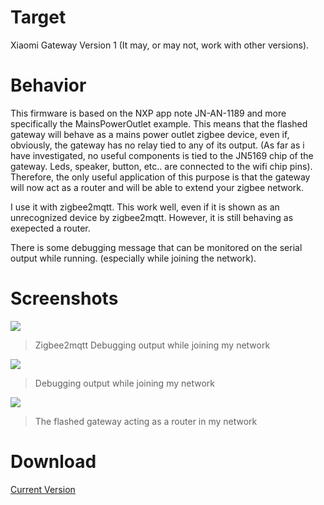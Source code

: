 # Target

Xiaomi Gateway Version 1
(It may, or may not, work with other versions).

# Behavior

This firmware is based on the NXP app note JN-AN-1189 and more specifically the MainsPowerOutlet example.
This means that the flashed gateway will behave as a mains power outlet zigbee device, even if, obviously, the gateway has no relay tied to any of its output.
(As far as i have investigated, no useful components is tied to the JN5169 chip of the gateway. Leds, speaker, button, etc.. are connected to the wifi chip pins).
Therefore, the only useful application of this purpose is that the gateway will now act as a router and will be able to extend your zigbee network.

I use it with zigbee2mqtt. This work well, even if it is shown as an unrecognized device by zigbee2mqtt. However, it is still behaving as exepected a router.

There is some debugging message that can be monitored on the serial output while running. (especially while joining the network).

# Screenshots

![](https://reho.st/self/14419de16c36c76dd2dfdf7ff312e150af386a8d.png)
>Zigbee2mqtt Debugging output while joining my network

![](https://reho.st/self/16c2756540aa83733728d844f9ceb3ed40c519f3.png)
>Debugging output while joining my network

![](https://reho.st/medium/self/9c6515e1bf7bb639dc9c1add9ca679e1a9f509ff.png)
>The flashed gateway acting as a router in my network

# Download

[Current Version](https://github.com/grostim/pimpMyBee/raw/master/MainsPowerOutlet/Build/MainsPowerOutlet_JN5169_DR1199.bin)
